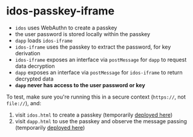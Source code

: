 # idos-passkey-iframe

* `idos` uses WebAuthn to create a passkey
* the user password is stored locally within the passkey
* `dapp` loads `idos-iframe`
* `idos-iframe` uses the passkey to extract the password, for key derivation
* `idos-iframe` exposes an interface via `postMessage` for `dapp` to request data decryption
* `dapp` exposes an interface via `postMessage` for `idos-iframe` to return decrypted data
* **`dapp` never has access to the user password or key**

To test, make sure you're running this in a secure context (`https://`, not `file://`), and:
1. visit `idos.html` to create a passkey (temporarily [deployed here](https://dapp-iframe.idos.network/idos.html))
2. visit `dapp.html` to use the passkey and observe the message passing (temporarily [deployed here](https://idos-passkey-iframe.vercel.app/dapp.html?url=https://dapp-iframe.idos.network/idos-iframe.html))
